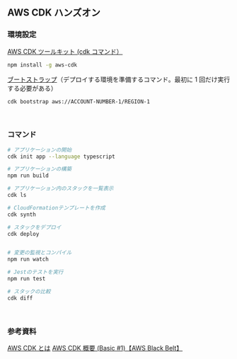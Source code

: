 ## AWS CDK ハンズオン

### 環境設定

[AWS CDK ツールキット (cdk コマンド）](https://docs.aws.amazon.com/ja_jp/cdk/v2/guide/cli.html)

```bash
npm install -g aws-cdk
```

[ブートストラップ](https://docs.aws.amazon.com/ja_jp/cdk/v2/guide/bootstrapping.html)（デプロイする環境を準備するコマンド。最初に 1 回だけ実行する必要がある）

```bash
cdk bootstrap aws://ACCOUNT-NUMBER-1/REGION-1
```

<br/>

### コマンド

```bash
# アプリケーションの開始
cdk init app --language typescript

# アプリケーションの構築
npm run build

# アプリケーション内のスタックを一覧表示
cdk ls

# CloudFormationテンプレートを作成
cdk synth

# スタックをデプロイ
cdk deploy


# 変更の監視とコンパイル
npm run watch

# Jestのテストを実行
npm run test

# スタックの比較
cdk diff


```

<br/>

### 参考資料

[AWS CDK とは](https://docs.aws.amazon.com/ja_jp/cdk/v2/guide/home.html)
[AWS CDK 概要 (Basic #1)【AWS Black Belt】](https://www.youtube.com/watch?v=BmCpa44rAXI)
